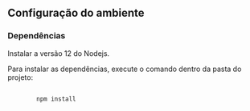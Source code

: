 ## Configuração do ambiente

### Dependências
<div>
	<p>Instalar a versão 12 do Nodejs.</p>
	<p>Para instalar as dependências, execute o comando dentro da pasta do projeto:</p>
	<code>
		npm install
	</code>
</div>
